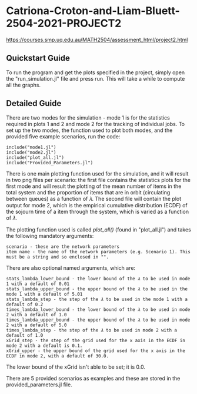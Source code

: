 # Catriona-Croton-and-Liam-Bluett-2504-2021-PROJECT2
https://courses.smp.uq.edu.au/MATH2504/assessment_html/project2.html

## Quickstart Guide
To run the program and get the plots specified in the project, simply open the "run_simulation.jl" file and press run. This will take a while to compute all the graphs.


## Detailed Guide
There are two modes for the simulation - mode 1 is for the statistics required in plots 1 and 2 and mode 2 for the tracking of individual jobs. To set up the two modes, the function used to plot both modes, and the provided five example scenarios, run the code:

    include("mode1.jl")
    include("mode2.jl")
    include("plot_all.jl")
    include("Provided_Parameters.jl")

There is one main plotting function used for the simulation, and it will result in two png files per scenario: the first file contains the statistics plots for the first mode and will result the plotting of the mean number of items in the total system and the proportion of items that are in orbit (circulating between queues) as a function of 𝜆. The second file will contain the plot output for mode 2, which is the empirical cumulative distribution (ECDF) of the sojourn time of a item through the system, which is varied as a function of 𝜆.

The plotting function used is called *plot_all()* (found in "plot_all.jl") and takes the following mandatory arguments:

    scenario - these are the network parameters
    item name - the name of the network parameters (e.g. Scenario 1). This must be a string and so enclosed in "".

There are also optional named arguments, which are:

    stats_lambda_lower_bound - the lower bound of the 𝜆 to be used in mode 1 with a default of 0.01
    stats_lambda_upper_bound - the upper bound of the 𝜆 to be used in the mode 1 with a default of 5.01
    stats_lambda_step - the step of the 𝜆 to be used in the mode 1 with a default of 0.2
    times_lambda_lower_bound - the lower bound of the 𝜆 to be used in mode 2 with a default of 1.0
    times_lambda_upper_bound - the upper bound of the 𝜆 to be used in mode 2 with a default of 5.0
    times_lambda_step - the step of the 𝜆 to be used in mode 2 with a default of 1.0
    xGrid_step - the step of the grid used for the x axis in the ECDF in mode 2 with a default is 0.1.
    xGrid_upper - the upper bound of the grid used for the x axis in the ECDF in mode 2, with a default of 30.0.

The lower bound of the xGrid isn't able to be set; it is 0.0.

There are 5 provided scenarios as examples and these are stored in the provided_parameters.jl file.
